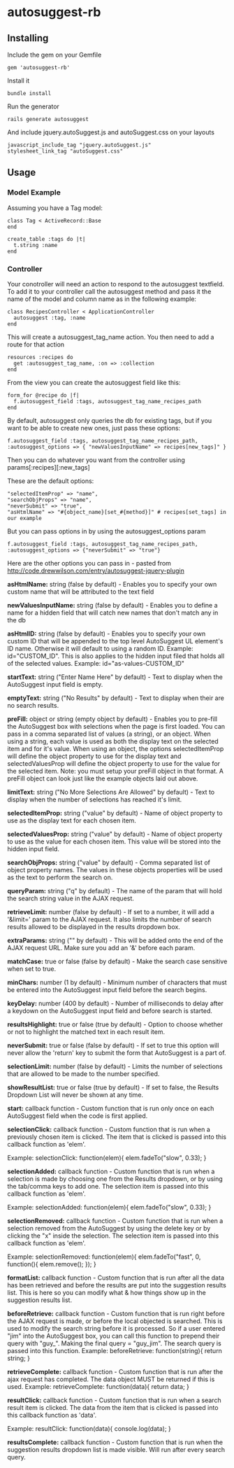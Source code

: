 # autosuggest-rb

## Installing

Include the gem on your Gemfile

    gem 'autosuggest-rb'

Install it

    bundle install

Run the generator

    rails generate autosuggest

And include jquery.autoSuggest.js and autoSuggest.css on your layouts

    javascript_include_tag "jquery.autoSuggest.js"
    stylesheet_link_tag "autoSuggest.css"

## Usage

### Model Example

Assuming you have a Tag model:

    class Tag < ActiveRecord::Base
    end

    create_table :tags do |t|
      t.string :name
    end

### Controller

Your conotroller will need an action to respond to the autosuggest textfield. To add it to your controller call the autosuggest method and pass it the name of the model and column name as in the following example:

    class RecipesController < ApplicationController
      autosuggest :tag, :name
    end

This will create a autosuggest_tag_name action. You then need to add a route for that action

    resources :recipes do
      get :autosuggest_tag_name, :on => :collection
    end

From the view you can create the autosuggest field like this:

    form_for @recipe do |f|
      f.autosuggest_field :tags, autosuggest_tag_name_recipes_path
    end

By default, autosuggest only queries the db for existing tags, but if you want to be able to create new ones, just pass these options:

    f.autosuggest_field :tags, autosuggest_tag_name_recipes_path, :autosuggest_options => { "newValuesInputName" => recipes[new_tags]" }

Then you can do whatever you want from the controller using params[:recipes][:new_tags]


These are the default options:

    "selectedItemProp" => "name",
    "searchObjProps" => "name",
    "neverSubmit" => "true",
    "asHtmlName" => "#{object_name}[set_#{method}]" # recipes[set_tags] in our example

But you can pass options in by using the autosuggest_options param

    f.autosuggest_field :tags, autosuggest_tag_name_recipes_path, :autosuggest_options => {"neverSubmit" => "true"}

Here are the other options you can pass in - pasted from http://code.drewwilson.com/entry/autosuggest-jquery-plugin

**asHtmlName:** string (false by default) - Enables you to specify your own custom name that will be attributed to the text field

**newValuesInputName:** string (false by default) - Enables you to define a name for a hidden field that will catch new names that don't match any in the db

**asHtmlID:** string (false by default) - Enables you to specify your own custom ID that will be appended to the top level AutoSuggest UL element's ID name. Otherwise it will default to using a random ID. Example: id="CUSTOM_ID". This is also applies to the hidden input filed that holds all of the selected values. Example: id="as-values-CUSTOM_ID"

**startText:** string ("Enter Name Here" by default) - Text to display when the AutoSuggest input field is empty.

**emptyText:** string ("No Results" by default) - Text to display when their are no search results.

**preFill:** object or string (empty object by default) - Enables you to pre-fill the AutoSuggest box with selections when the page is first loaded. You can pass in a comma separated list of values (a string), or an object. When using a string, each value is used as both the display text on the selected item and for it's value. When using an object, the options selectedItemProp will define the object property to use for the display text and selectedValuesProp will define the object property to use for the value for the selected item. Note: you must setup your preFill object in that format. A preFill object can look just like the example objects laid out above.

**limitText:** string ("No More Selections Are Allowed" by default) - Text to display when the number of selections has reached it's limit.

**selectedItemProp:** string ("value" by default) - Name of object property to use as the display text for each chosen item.

**selectedValuesProp:** string ("value" by default) - Name of object property to use as the value for each chosen item. This value will be stored into the hidden input field.

**searchObjProps:** string ("value" by default) - Comma separated list of object property names. The values in these objects properties will be used as the text to perform the search on.

**queryParam:** string ("q" by default) - The name of the param that will hold the search string value in the AJAX request.

**retrieveLimit:** number (false by default) - If set to a number, it will add a '&limit=' param to the AJAX request. It also limits the number of search results allowed to be displayed in the results dropdown box.

**extraParams:** string ("" by default) - This will be added onto the end of the AJAX request URL. Make sure you add an '&' before each param.

**matchCase:** true or false (false by default) - Make the search case sensitive when set to true.

**minChars:** number (1 by default) - Minimum number of characters that must be entered into the AutoSuggest input field before the search begins.

**keyDelay:** number (400 by default) - Number of milliseconds to delay after a keydown on the AutoSuggest input field and before search is started.

**resultsHighlight:** true or false (true by default) - Option to choose whether or not to highlight the matched text in each result item.

**neverSubmit:** true or false (false by default) - If set to true this option will never allow the 'return' key to submit the form that AutoSuggest is a part of.

**selectionLimit:** number (false by default) - Limits the number of selections that are allowed to be made to the number specified.

**showResultList:** true or false (true by default) - If set to false, the Results Dropdown List will never be shown at any time.

**start:** callback function - Custom function that is run only once on each AutoSuggest field when the code is first applied.

**selectionClick:** callback function - Custom function that is run when a previously chosen item is clicked. The item that is clicked is passed into this callback function as 'elem'.

Example: selectionClick: function(elem){ elem.fadeTo("slow", 0.33); }

**selectionAdded:** callback function - Custom function that is run when a selection is made by choosing one from the Results dropdown, or by using the tab/comma keys to add one. The selection item is passed into this callback function as 'elem'.

Example: selectionAdded: function(elem){ elem.fadeTo("slow", 0.33); }

**selectionRemoved:** callback function - Custom function that is run when a selection removed from the AutoSuggest by using the delete key or by clicking the "x" inside the selection. The selection item is passed into this callback function as 'elem'.

Example: selectionRemoved: function(elem){ elem.fadeTo("fast", 0, function(){ elem.remove(); }); }

**formatList:** callback function - Custom function that is run after all the data has been retrieved and before the results are put into the suggestion results list. This is here so you can modify what & how things show up in the suggestion results list.

**beforeRetrieve:** callback function - Custom function that is run right before the AJAX request is made, or before the local objected is searched. This is used to modify the search string before it is processed. So if a user entered "jim" into the AutoSuggest box, you can call this function to prepend their query with "guy_". Making the final query = "guy_jim". The search query is passed into this function. Example: beforeRetrieve: function(string){ return string; }

**retrieveComplete:** callback function - Custom function that is run after the ajax request has completed. The data object MUST be returned if this is used. Example: retrieveComplete: function(data){ return data; }

**resultClick:** callback function - Custom function that is run when a search result item is clicked. The data from the item that is clicked is passed into this callback function as 'data'.

Example: resultClick: function(data){ console.log(data); }

**resultsComplete:** callback function - Custom function that is run when the suggestion results dropdown list is made visible. Will run after every search query.



